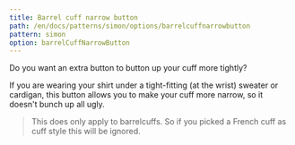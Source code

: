 ```yaml
---
title: Barrel cuff narrow button
path: /en/docs/patterns/simon/options/barrelcuffnarrowbutton
pattern: simon
option: barrelCuffNarrowButton
---
```



Do you want an extra button to button up your cuff more tightly?

If you are wearing your shirt under a tight-fitting (at the wrist) sweater or cardigan, this button allows you to make your cuff more narrow, so it doesn't bunch up all ugly.

> This does only apply to barrelcuffs. So if you picked a French cuff as cuff style this will be ignored.